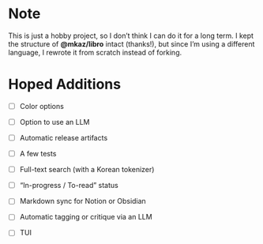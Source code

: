 # Note

This is just a hobby project, so I don’t think I can do it for a long term.
I kept the structure of **@mkaz/libro** intact (thanks!), but since I’m using a different language, I rewrote it from scratch instead of forking.

# Hoped Additions

* [ ] Color options
* [ ] Option to use an LLM
* [ ] Automatic release artifacts
* [ ] A few tests
* [ ] Full-text search (with a Korean tokenizer)
* [ ] “In-progress / To-read” status
* [ ] Markdown sync for Notion or Obsidian
* [ ] Automatic tagging or critique via an LLM
* [ ] TUI

